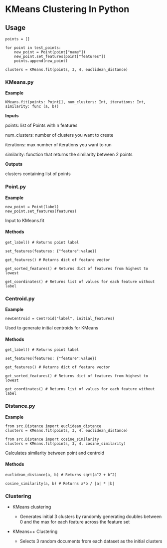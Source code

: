 # KMeans Clustering In Python

## Usage

```
points = []

for point in test_points:
    new_point = Point(point["name"])
    new_point.set_features(point["features"])
    points.append(new_point)

clusters = KMeans.fit(points, 3, 4, euclidean_distance)
```

### KMeans.py

**Example**

```
KMeans.fit(points: Point[], num_clusters: Int, iterations: Int, similarity: func (a, b))
```

**Inputs**

points: list of Points with n features

num_clusters: number of clusters you want to create

iterations: max number of iterations you want to run

similarity: function that returns the similarity between 2 points

**Outputs**

clusters containing list of points

### Point.py

**Example**

```
new_point = Point(label)
new_point.set_features(features)
```

Input to KMeans.fit

#### Methods

```
get_label() # Returns point label
```

```
set_features(features: {"feature":value})
```

```
get_features() # Returns dict of feature vector
```

```
get_sorted_features() # Returns dict of features from highest to lowest
```

```
get_coordinates() # Returns list of values for each feature without label
```

### Centroid.py

**Example**

```
newCentroid = Centroid("label", initial_features)
```

Used to generate initial centroids for KMeans

#### Methods

```
get_label() # Returns point label
```

```
set_features(features: {"feature":value})
```

```
get_features() # Returns dict of feature vector
```

```
get_sorted_features() # Returns dict of features from highest to lowest
```

```
get_coordinates() # Returns list of values for each feature without label
```

### Distance.py

**Example**

```
from src.Distance import euclidean_distance
clusters = KMeans.fit(points, 3, 4, euclidean_distance)

from src.Distance import cosine_similarity
clusters = KMeans.fit(points, 3, 4, cosine_similarity)
```

Calculates similarity between point and centroid

#### Methods

```
euclidean_distance(a, b) # Returns sqrt(a^2 + b^2)
```

```
cosine_similarity(a, b) # Returns a*b / |a| * |b|
```

### Clustering

- KMeans clustering

  - Generates initial 3 clusters by randomly generating doubles between 0 and the max for each feature across the feature set

- KMeans++ Clustering
  - Selects 3 random documents from each dataset as the initial clusters
